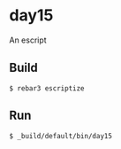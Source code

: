 day15
=====

An escript

Build
-----

    $ rebar3 escriptize

Run
---

    $ _build/default/bin/day15
